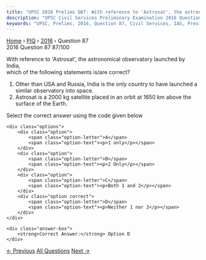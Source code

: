 ```yaml
---
title: "UPSC 2016 Prelims Q87: With reference to 'Astrosat', the astronomical observatory l..."
description: "UPSC Civil Services Preliminary Examination 2016 Question 87 with options and answer"
keywords: "UPSC, Prelims, 2016, Question 87, Civil Services, IAS, Previous Year Questions"
---
```


<nav class="breadcrumb">
    <a href="../../">Home</a>
    <span>›</span>
    <a href="../">PIQ</a>
    <span>›</span>
    <a href="./">2016</a>
    <span>›</span>
    <span>Question 87</span>
</nav>

<div class="question-header">
    <div class="question-meta">
        <span class="year-badge">2016</span>
        <span class="question-number">Question 87</span>
        <span class="progress">87/100</span>
    </div>
    <div class="progress-bar">
        <div class="progress-fill" style="width: 87.0%"></div>
    </div>
</div>

<div class="question-content">
    <div class="question-text">
        <p>With reference to 'Astrosat', the astronomical observatory launched by India,<br />
which of the following statements is/are correct?</p>
<ol>
<li>Other than USA and Russia, India is the only country to have launched a similar observatory into space.</li>
<li>Astrosat is a 2000 kg satellite placed in an orbit at 1650 km above the surface of the Earth.</li>
</ol>
<p>Select the correct answer using the code given below</p>
    </div>
    
    <div class="options">
        <div class="option">
            <span class="option-letter">A</span>
            <span class="option-text"><p>1 only</p></span>
        </div>
        <div class="option">
            <span class="option-letter">B</span>
            <span class="option-text"><p>2 Only</p></span>
        </div>
        <div class="option">
            <span class="option-letter">C</span>
            <span class="option-text"><p>Both 1 and 2</p></span>
        </div>
        <div class="option correct">
            <span class="option-letter">D</span>
            <span class="option-text"><p>Neither 1 nor 2</p></span>
        </div>
    </div>

    <div class="answer-box">
        <strong>Correct Answer:</strong> Option D
    </div>
</div>

<div class="question-nav">
    <a href="../q086-in-the-cities-of-our-country-which-among-the-follo/" class="nav-btn prev">← Previous</a>
    <a href="../" class="nav-btn center">All Questions</a>
    <a href="../q088-with-reference-to-the-economic-history-of-medieval/" class="nav-btn next">Next →</a>
</div>
